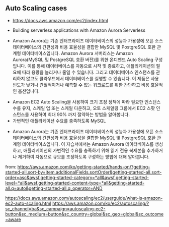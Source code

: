 ## Auto Scaling cases ##
* https://docs.aws.amazon.com/ec2/index.html

* Building serverless applications with Amazon Aurora Serverless
- Amazon Aurora는 기존 엔터프라이즈 데이터베이스의 성능과 가용성에 오픈 소스 데이터베이스의 간편성과 비용 효율성을 결합한 MySQL 및 PostgreSQL 호환 관계형 데이터베이스입니다. Amazon Aurora 서버리스는 Amazon Aurora(MySQL 및 PostgreSQL 호환 버전)를 위한 온디맨드 Auto Scaling 구성입니다. 이를 통해 데이터베이스를 자동으로 시작 및 종료하고, 애플리케이션의 필요에 따라 용량을 늘리거나 줄일 수 있습니다. 그리고 데이터베이스 인스턴스를 관리하지 않고도 클라우드에서 데이터베이스를 실행할 수 있습니다. 이 제품은 사용 빈도가 낮거나 간헐적이거나 예측할 수 없는 워크로드를 위한 간단하고 비용 효율적인 옵션입니다.

* Amazon EC2 Auto Scaling을 사용하여 크기 조정 정책에 따라 필요한 인스턴스 수를 유지, 스케일 업 또는 스케일 다운하고, 오토 스케일링 그룹에서 EC2 스팟 인스턴스를 사용하여 최대 90% 까지 절약하는 방법을 알아봅니다.
* 가변적인 애플리케이션 수요를 충족하도록 MySQL
- Amazon Aurora는 기존 엔터프라이즈 데이터베이스의 성능과 가용성에 오픈 소스 데이터베이스의 간편성과 비용 효율성을 결합한 MySQL 및 PostgreSQL 호환 관계형 데이터베이스입니다. 이 자습서에서는 Amazon Aurora 데이터베이스를 생성하고, 애플리케이션의 가변적인 수요를 충족하기 위해 읽기 전용 복제본을 추가하거나 제거하여 자동으로 규모를 조정하도록 구성하는 방법에 대해 알아봅니다.

from: https://aws.amazon.com/ko/getting-started/hands-on/?getting-started-all.sort-by=item.additionalFields.sortOrder&getting-started-all.sort-order=asc&awsf.getting-started-category=*all&awsf.getting-started-level=*all&awsf.getting-started-content-type=*all&getting-started-all.q=auto&getting-started-all.q_operator=AND

https://docs.aws.amazon.com/autoscaling/ec2/userguide/what-is-amazon-ec2-auto-scaling.html
https://aws.amazon.com/ko/ec2/autoscaling/?sc_channel=ba&sc_campaign=autoscaling-ec2-button&sc_medium=button&sc_country=global&sc_geo=global&sc_outcome=aware
